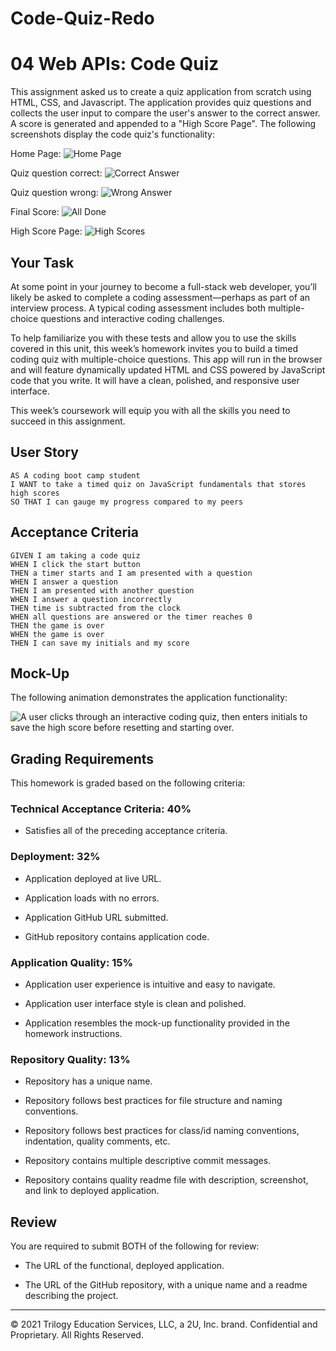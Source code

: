 ﻿# Code-Quiz-Redo
# 04 Web APIs: Code Quiz
This assignment asked us to create a quiz application from scratch using HTML, CSS, and Javascript. The application provides quiz questions and collects the user input to compare the user's answer to the correct answer. A score is generated and appended to a "High Score Page". The following screenshots display the code quiz's functionality:

Home Page: ![Home Page](https://user-images.githubusercontent.com/77941463/112127030-67a52500-8b9b-11eb-8468-8a03d044c3fe.png)

Quiz question correct: ![Correct Answer](https://user-images.githubusercontent.com/77941463/112127077-725fba00-8b9b-11eb-9db0-a9a63abce703.png)

Quiz question wrong: ![Wrong Answer](https://user-images.githubusercontent.com/77941463/112127103-78ee3180-8b9b-11eb-8a3e-7e39ad38a725.png)

Final Score: ![All Done](https://user-images.githubusercontent.com/77941463/112127135-81466c80-8b9b-11eb-9662-c4ccf79798c7.png)

High Score Page: ![High Scores](https://user-images.githubusercontent.com/77941463/112127171-886d7a80-8b9b-11eb-88e0-adebdc4d93fa.png)

## Your Task

At some point in your journey to become a full-stack web developer, you’ll likely be asked to complete a coding assessment&mdash;perhaps as part of an interview process. A typical coding assessment includes both multiple-choice questions and interactive coding challenges. 

To help familiarize you with these tests and allow you to use the skills covered in this unit, this week’s homework invites you to build a timed coding quiz with multiple-choice questions. This app will run in the browser and will feature dynamically updated HTML and CSS powered by JavaScript code that you write. It will have a clean, polished, and responsive user interface. 

This week’s coursework will equip you with all the skills you need to succeed in this assignment.

## User Story

```
AS A coding boot camp student
I WANT to take a timed quiz on JavaScript fundamentals that stores high scores
SO THAT I can gauge my progress compared to my peers
```

## Acceptance Criteria

```
GIVEN I am taking a code quiz
WHEN I click the start button
THEN a timer starts and I am presented with a question
WHEN I answer a question
THEN I am presented with another question
WHEN I answer a question incorrectly
THEN time is subtracted from the clock
WHEN all questions are answered or the timer reaches 0
THEN the game is over
WHEN the game is over
THEN I can save my initials and my score
```

## Mock-Up

The following animation demonstrates the application functionality:

![A user clicks through an interactive coding quiz, then enters initials to save the high score before resetting and starting over.](./Assets/04-web-apis-homework-demo.gif)

## Grading Requirements

This homework is graded based on the following criteria: 

### Technical Acceptance Criteria: 40%

* Satisfies all of the preceding acceptance criteria.

### Deployment: 32%

* Application deployed at live URL.

* Application loads with no errors.

* Application GitHub URL submitted.

* GitHub repository contains application code.

### Application Quality: 15%

* Application user experience is intuitive and easy to navigate.

* Application user interface style is clean and polished.

* Application resembles the mock-up functionality provided in the homework instructions.

### Repository Quality: 13%

* Repository has a unique name.

* Repository follows best practices for file structure and naming conventions.

* Repository follows best practices for class/id naming conventions, indentation, quality comments, etc.

* Repository contains multiple descriptive commit messages.

* Repository contains quality readme file with description, screenshot, and link to deployed application.

## Review

You are required to submit BOTH of the following for review:

* The URL of the functional, deployed application.

* The URL of the GitHub repository, with a unique name and a readme describing the project.

---

© 2021 Trilogy Education Services, LLC, a 2U, Inc. brand. Confidential and Proprietary. All Rights Reserved.
